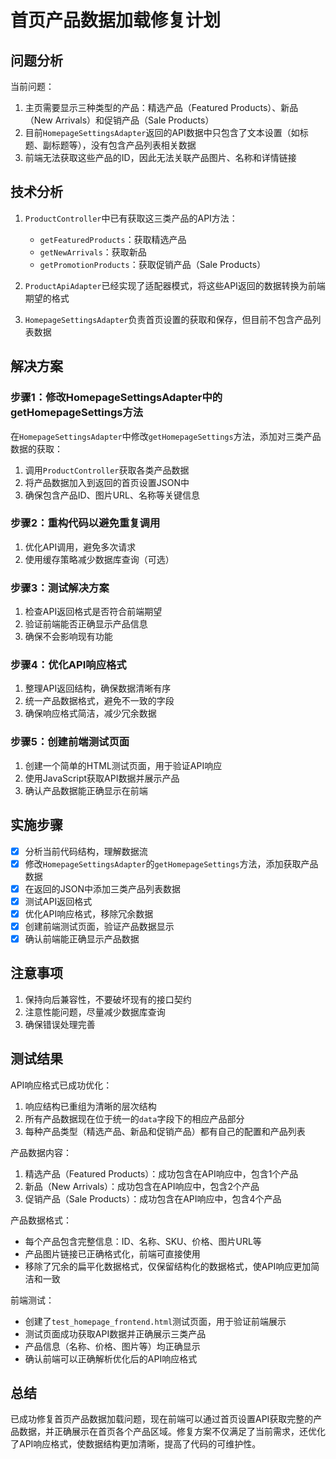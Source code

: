 # 首页产品数据加载修复计划

## 问题分析

当前问题：
1. 主页需要显示三种类型的产品：精选产品（Featured Products）、新品（New Arrivals）和促销产品（Sale Products）
2. 目前`HomepageSettingsAdapter`返回的API数据中只包含了文本设置（如标题、副标题等），没有包含产品列表相关数据
3. 前端无法获取这些产品的ID，因此无法关联产品图片、名称和详情链接

## 技术分析

1. `ProductController`中已有获取这三类产品的API方法：
   - `getFeaturedProducts`：获取精选产品
   - `getNewArrivals`：获取新品
   - `getPromotionProducts`：获取促销产品（Sale Products）

2. `ProductApiAdapter`已经实现了适配器模式，将这些API返回的数据转换为前端期望的格式

3. `HomepageSettingsAdapter`负责首页设置的获取和保存，但目前不包含产品列表数据

## 解决方案

### 步骤1：修改HomepageSettingsAdapter中的getHomepageSettings方法

在`HomepageSettingsAdapter`中修改`getHomepageSettings`方法，添加对三类产品数据的获取：

1. 调用`ProductController`获取各类产品数据
2. 将产品数据加入到返回的首页设置JSON中
3. 确保包含产品ID、图片URL、名称等关键信息

### 步骤2：重构代码以避免重复调用

1. 优化API调用，避免多次请求
2. 使用缓存策略减少数据库查询（可选）

### 步骤3：测试解决方案

1. 检查API返回格式是否符合前端期望
2. 验证前端能否正确显示产品信息
3. 确保不会影响现有功能

### 步骤4：优化API响应格式

1. 整理API返回结构，确保数据清晰有序
2. 统一产品数据格式，避免不一致的字段
3. 确保响应格式简洁，减少冗余数据

### 步骤5：创建前端测试页面

1. 创建一个简单的HTML测试页面，用于验证API响应
2. 使用JavaScript获取API数据并展示产品
3. 确认产品数据能正确显示在前端

## 实施步骤

- [x] 分析当前代码结构，理解数据流
- [x] 修改`HomepageSettingsAdapter`的`getHomepageSettings`方法，添加获取产品数据
- [x] 在返回的JSON中添加三类产品列表数据
- [x] 测试API返回格式
- [x] 优化API响应格式，移除冗余数据
- [x] 创建前端测试页面，验证产品数据显示
- [x] 确认前端能正确显示产品数据

## 注意事项

1. 保持向后兼容性，不要破坏现有的接口契约
2. 注意性能问题，尽量减少数据库查询
3. 确保错误处理完善

## 测试结果

API响应格式已成功优化：
1. 响应结构已重组为清晰的层次结构
2. 所有产品数据现在位于统一的`data`字段下的相应产品部分
3. 每种产品类型（精选产品、新品和促销产品）都有自己的配置和产品列表

产品数据内容：
1. 精选产品（Featured Products）：成功包含在API响应中，包含1个产品
2. 新品（New Arrivals）：成功包含在API响应中，包含2个产品
3. 促销产品（Sale Products）：成功包含在API响应中，包含4个产品

产品数据格式：
- 每个产品包含完整信息：ID、名称、SKU、价格、图片URL等
- 产品图片链接已正确格式化，前端可直接使用
- 移除了冗余的扁平化数据格式，仅保留结构化的数据格式，使API响应更加简洁和一致

前端测试：
- 创建了`test_homepage_frontend.html`测试页面，用于验证前端展示
- 测试页面成功获取API数据并正确展示三类产品
- 产品信息（名称、价格、图片等）均正确显示
- 确认前端可以正确解析优化后的API响应格式

## 总结

已成功修复首页产品数据加载问题，现在前端可以通过首页设置API获取完整的产品数据，并正确展示在首页各个产品区域。修复方案不仅满足了当前需求，还优化了API响应格式，使数据结构更加清晰，提高了代码的可维护性。 